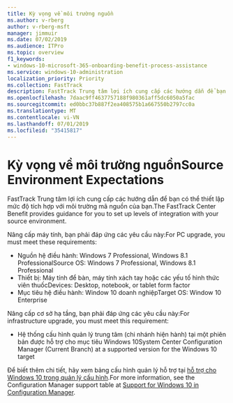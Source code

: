 ```yaml
---
title: Kỳ vọng về môi trường nguồn
ms.author: v-rberg
author: v-rberg-msft
manager: jimmuir
ms.date: 07/02/2019
ms.audience: ITPro
ms.topic: overview
f1_keywords:
- windows-10-microsoft-365-onboarding-benefit-process-assistance
ms.service: windows-10-administration
localization_priority: Priority
ms.collection: FastTrack
description: FastTrack Trung tâm lợi ích cung cấp các hướng dẫn để bạn có thể thiết lập mức độ tích hợp với môi trường mã nguồn của bạn cho việc triển khai Windows 10.
ms.openlocfilehash: 7daac9ff4637757188f980361aff5dc6050a5fac
ms.sourcegitcommit: ed0bbc37b887f2ea408575b1a667550b2797cc0a
ms.translationtype: MT
ms.contentlocale: vi-VN
ms.lasthandoff: 07/01/2019
ms.locfileid: "35415817"
---
```

# <a name="source-environment-expectations"></a><span data-ttu-id="ce825-103">Kỳ vọng về môi trường nguồn</span><span class="sxs-lookup"><span data-stu-id="ce825-103">Source Environment Expectations</span></span>

<span data-ttu-id="ce825-104">FastTrack Trung tâm lợi ích cung cấp các hướng dẫn để bạn có thể thiết lập mức độ tích hợp với môi trường mã nguồn của bạn.</span><span class="sxs-lookup"><span data-stu-id="ce825-104">The FastTrack Center Benefit provides guidance for you to set up levels of integration with your source environment.</span></span>
  
<span data-ttu-id="ce825-105">Nâng cấp máy tính, bạn phải đáp ứng các yêu cầu này:</span><span class="sxs-lookup"><span data-stu-id="ce825-105">For PC upgrade, you must meet these requirements:</span></span>

- <span data-ttu-id="ce825-106">Nguồn hệ điều hành: Windows 7 Professional, Windows 8.1 Professional</span><span class="sxs-lookup"><span data-stu-id="ce825-106">Source OS: Windows 7 Professional, Windows 8.1 Professional</span></span>
- <span data-ttu-id="ce825-107">Thiết bị: Máy tính để bàn, máy tính xách tay hoặc các yếu tố hình thức viên thuốc</span><span class="sxs-lookup"><span data-stu-id="ce825-107">Devices: Desktop, notebook, or tablet form factor</span></span>
- <span data-ttu-id="ce825-108">Mục tiêu hệ điều hành: Window 10 doanh nghiệp</span><span class="sxs-lookup"><span data-stu-id="ce825-108">Target OS: Window 10 Enterprise</span></span>

<span data-ttu-id="ce825-109">Nâng cấp cơ sở hạ tầng, bạn phải đáp ứng các yêu cầu này:</span><span class="sxs-lookup"><span data-stu-id="ce825-109">For infrastructure upgrade, you must meet this requirement:</span></span>   

- <span data-ttu-id="ce825-110">Hệ thống cấu hình quản lý trung tâm (chi nhánh hiện hành) tại một phiên bản được hỗ trợ cho mục tiêu Windows 10</span><span class="sxs-lookup"><span data-stu-id="ce825-110">System Center Configuration Manager (Current Branch) at a supported version for the Windows 10 target</span></span>

<span data-ttu-id="ce825-111">Để biết thêm chi tiết, hãy xem bảng cấu hình quản lý hỗ trợ tại [hỗ trợ cho Windows 10 trong quản lý cấu hình](https://docs.microsoft.com/en-us/sccm/core/plan-design/configs/support-for-windows-10).</span><span class="sxs-lookup"><span data-stu-id="ce825-111">For more information, see the Configuration Manager support table at [Support for Windows 10 in Configuration Manager](https://docs.microsoft.com/en-us/sccm/core/plan-design/configs/support-for-windows-10).</span></span>
  

 